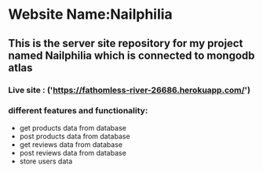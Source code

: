 # Website Name:Nailphilia
## This is the server site repository for my project named Nailphilia which is connected to mongodb atlas
### Live site : ('https://fathomless-river-26686.herokuapp.com/')
###  different features and functionality:
* get products data from database
* post products data from database
* get reviews data from database
* post reviews data from database
* store users data
